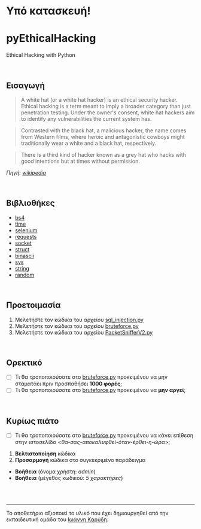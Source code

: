 # Υπό κατασκευή!

# pyEthicalHacking

Ethical Hacking with Python

<br>


## Εισαγωγή

> A white hat (or a white hat hacker) is an ethical security hacker. Ethical hacking is a term meant to imply a broader category than just penetration testing. Under the owner's consent, white hat hackers aim to identify any vulnerabilities the current system has. 

> Contrasted with the black hat, a malicious hacker, the name comes from Western films, where heroic and antagonistic cowboys might traditionally wear a white and a black hat, respectively. 

> There is a third kind of hacker known as a grey hat who hacks with good intentions but at times without permission.

*Πηγή: [wikipedia](https://en.wikipedia.org/wiki/White_hat_(computer_security))*

<br>




## Βιβλιοθήκες
* [bs4](https://pypi.org/project/bs4/)
* [time](https://docs.python.org/3/library/time.html)
* [selenium](https://www.selenium.dev/)
* [requests](https://docs.python-requests.org/en/latest/)
* [socket](https://docs.python.org/3/library/socket.html)
* [struct](https://docs.python.org/3/library/struct.html)
* [binascii](https://docs.python.org/3/library/binascii.html)
* [sys](https://docs.python.org/3/library/sys.html)
* [string](https://docs.python.org/3/library/string.html)
* [random](https://docs.python.org/3/library/random.html)


<br>


## Προετοιμασία
1. Μελετήστε τον κώδικα του αρχείου [sql_injection.py](https://github.com/diogenisAl/pyEthicalHacking/blob/main/source_code/sql_injection.py)
2. Μελετήστε τον κώδικα του αρχείου [bruteforce.py](https://github.com/diogenisAl/pyEthicalHacking/blob/main/source_code/bruteforce.py)
3. Μελετήστε τον κώδικα του αρχείου [PacketSnifferV2.py](https://github.com/diogenisAl/pyEthicalHacking/blob/main/source_code/PacketSnifferV2.py)


<br>


## Ορεκτικό

- [ ] Τι θα τροποποιούσατε στο [bruteforce.py](https://github.com/diogenisAl/pyEthicalHacking/blob/main/source_code/bruteforce.py) προκειμένου να μην σταματάει πριν προσπαθήσει **1000 φορές**;
- [ ] Τι θα τροποποιούσατε στο [bruteforce.py](https://github.com/diogenisAl/pyEthicalHacking/blob/main/source_code/bruteforce.py) προκειμένου να **μην αργεί**;

<br>

## Κυρίως πιάτο
- [ ] Τι θα τροποποιούσατε στο [bruteforce.py](https://github.com/diogenisAl/pyEthicalHacking/blob/main/source_code/bruteforce.py) προκειμένου να κάνει επίθεση στην ιστοσελίδα <*θα-σας-αποκαλυφθεί-όταν-έρθει-η-ώρα*>;
1. **Βελτιστοποίηση** κώδικα
2. **Προσαρμογή** κώδικα στο συγκεκριμένο παράδειγμα
* **Βοήθεια** (όνομα χρήστη: *admin*)
* **Βοήθεια** (μέγεθος κωδικού: *5 χαρακτήρες*)


<br>
<br>

---

Το αποθετήριο αξιοποιεί το υλικό που έχει δημιουργηθεί από την εκπαιδευτική ομάδα του [Ιωάννη Καρύδη](https://github.com/ioanniskarydis).
